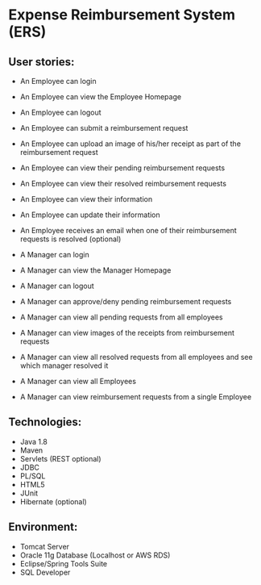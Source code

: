 # Expense Reimbursement System (ERS) 

## User stories:
- An Employee can login
- An Employee can view the Employee Homepage
- An Employee can logout
- An Employee can submit a reimbursement request
- An Employee can upload an image of his/her receipt as part of the reimbursement request
- An Employee can view their pending reimbursement requests
- An Employee can view their resolved reimbursement requests
- An Employee can view their information
- An Employee can update their information
- An Employee receives an email when one of their reimbursement requests is resolved (optional)

- A Manager can login
- A Manager can view the Manager Homepage
- A Manager can logout
- A Manager can approve/deny pending reimbursement requests
- A Manager can view all pending requests from all employees
- A Manager can view images of the receipts from reimbursement requests
- A Manager can view all resolved requests from all employees and see which manager resolved it
- A Manager can view all Employees
- A Manager can view reimbursement requests from a single Employee 

## Technologies:
- Java 1.8
- Maven
- Servlets (REST optional)
- JDBC
- PL/SQL
- HTML5
- JUnit
- Hibernate (optional)

## Environment:
- Tomcat Server
- Oracle 11g Database (Localhost or AWS RDS)
- Eclipse/Spring Tools Suite
- SQL Developer
